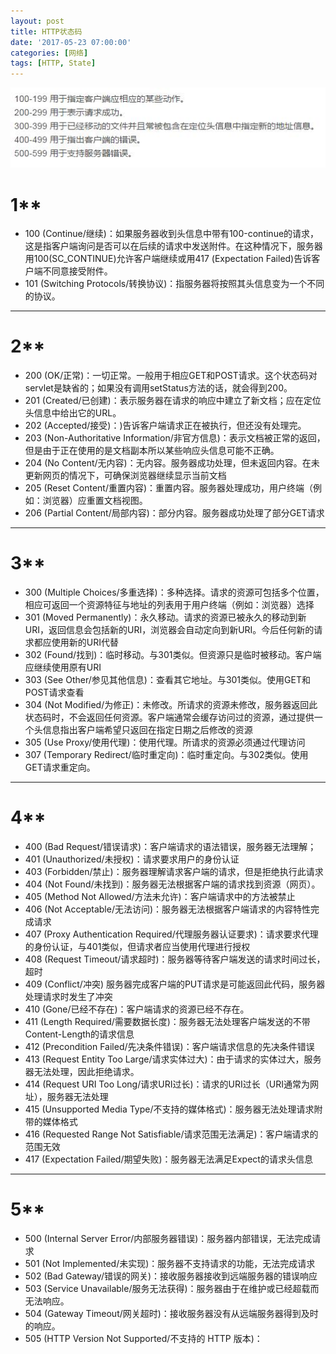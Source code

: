 ```yaml
---
layout: post
title: HTTP状态码
date: '2017-05-23 07:00:00'
categories: [网络]
tags: [HTTP, State]
---
```


![](/assets/images/2017/http.jpg)


# 1** 
  * 100 (Continue/继续)：如果服务器收到头信息中带有100-continue的请求，这是指客户端询问是否可以在后续的请求中发送附件。在这种情况下，服务器用100(SC_CONTINUE)允许客户端继续或用417 (Expectation Failed)告诉客户端不同意接受附件。
  * 101 (Switching Protocols/转换协议)：指服务器将按照其头信息变为一个不同的协议。

---
# 2** 
  * 200 (OK/正常)：一切正常。一般用于相应GET和POST请求。这个状态码对servlet是缺省的；如果没有调用setStatus方法的话，就会得到200。
  * 201 (Created/已创建)：表示服务器在请求的响应中建立了新文档；应在定位头信息中给出它的URL。
  * 202 (Accepted/接受)：)告诉客户端请求正在被执行，但还没有处理完。 
  * 203 (Non-Authoritative Information/非官方信息)：表示文档被正常的返回，但是由于正在使用的是文档副本所以某些响应头信息可能不正确。
  * 204 (No Content/无内容)：无内容。服务器成功处理，但未返回内容。在未更新网页的情况下，可确保浏览器继续显示当前文档
  * 205 (Reset Content/重置内容)：重置内容。服务器处理成功，用户终端（例如：浏览器）应重置文档视图。 
  * 206 (Partial Content/局部内容)：部分内容。服务器成功处理了部分GET请求

---
# 3** 
  * 300 (Multiple Choices/多重选择)：多种选择。请求的资源可包括多个位置，相应可返回一个资源特征与地址的列表用于用户终端（例如：浏览器）选择
  * 301 (Moved Permanently)：永久移动。请求的资源已被永久的移动到新URI，返回信息会包括新的URI，浏览器会自动定向到新URI。今后任何新的请求都应使用新的URI代替
  * 302 (Found/找到)：临时移动。与301类似。但资源只是临时被移动。客户端应继续使用原有URI
  * 303 (See Other/参见其他信息)：查看其它地址。与301类似。使用GET和POST请求查看
  * 304 (Not Modified/为修正)：未修改。所请求的资源未修改，服务器返回此状态码时，不会返回任何资源。客户端通常会缓存访问过的资源，通过提供一个头信息指出客户端希望只返回在指定日期之后修改的资源
  * 305 (Use Proxy/使用代理)：使用代理。所请求的资源必须通过代理访问
  * 307 (Temporary Redirect/临时重定向)：临时重定向。与302类似。使用GET请求重定向。

---
# 4** 
  * 400 (Bad Request/错误请求)：客户端请求的语法错误，服务器无法理解；
  * 401 (Unauthorized/未授权)：请求要求用户的身份认证
  * 403 (Forbidden/禁止)：服务器理解请求客户端的请求，但是拒绝执行此请求
  * 404 (Not Found/未找到)：服务器无法根据客户端的请求找到资源（网页）。
  * 405 (Method Not Allowed/方法未允许)：客户端请求中的方法被禁止
  * 406 (Not Acceptable/无法访问)：服务器无法根据客户端请求的内容特性完成请求
  * 407 (Proxy Authentication Required/代理服务器认证要求)：请求要求代理的身份认证，与401类似，但请求者应当使用代理进行授权
  * 408 (Request Timeout/请求超时)：服务器等待客户端发送的请求时间过长，超时
  * 409 (Conflict/冲突) 服务器完成客户端的PUT请求是可能返回此代码，服务器处理请求时发生了冲突
  * 410 (Gone/已经不存在)：客户端请求的资源已经不存在。
  * 411 (Length Required/需要数据长度)：服务器无法处理客户端发送的不带Content-Length的请求信息
  * 412 (Precondition Failed/先决条件错误)：客户端请求信息的先决条件错误
  * 413 (Request Entity Too Large/请求实体过大)：由于请求的实体过大，服务器无法处理，因此拒绝请求。
  * 414 (Request URI Too Long/请求URI过长)：请求的URI过长（URI通常为网址），服务器无法处理
  * 415 (Unsupported Media Type/不支持的媒体格式)：服务器无法处理请求附带的媒体格式
  * 416 (Requested Range Not Satisfiable/请求范围无法满足)：客户端请求的范围无效
  * 417 (Expectation Failed/期望失败)：服务器无法满足Expect的请求头信息

---
# 5** 
  * 500 (Internal Server Error/内部服务器错误)：服务器内部错误，无法完成请求
  * 501 (Not Implemented/未实现)：服务器不支持请求的功能，无法完成请求
  * 502 (Bad Gateway/错误的网关)：接收服务器接收到远端服务器的错误响应
  * 503 (Service Unavailable/服务无法获得)：服务器由于在维护或已经超载而无法响应。
  * 504 (Gateway Timeout/网关超时)：接收服务器没有从远端服务器得到及时的响应。
  * 505 (HTTP Version Not Supported/不支持的 HTTP 版本)：

